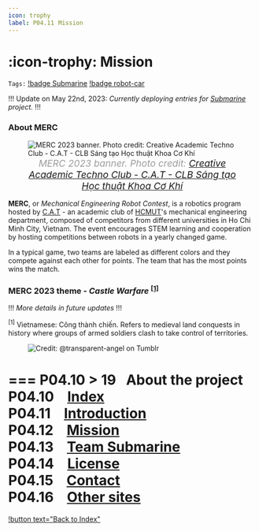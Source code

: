 ```yaml
---
icon: trophy
label: P04.11⠀Mission
---
```

# :icon-trophy: Mission

`Tags:` [!badge Submarine](/projects/P04-submarine.md) [!badge robot-car]()

!!!
Update on May 22nd, 2023: *Currently deploying entries for [Submarine](/projects/P04-submarine.md) project.*
!!!

### About MERC

<style>
figcaption {
  color: #9D9D9D;
  font-style: italic;
  font-size: 19px;
  padding: 1px;
  text-align: center;
}
</style>
<figure>
    <img src="https://scontent.fsgn2-9.fna.fbcdn.net/v/t39.30808-6/332865525_1897104517305566_4928786535366201885_n.jpg?_nc_cat=105&ccb=1-7&_nc_sid=e3f864&_nc_ohc=EItu61PoYQMAX9GcAnF&_nc_ht=scontent.fsgn2-9.fna&oh=00_AfB5Uen2Pos1JHyZZoiKiP09ZmIgI3oQLrr2B9WWhKvJqQ&oe=646ED909" alt="MERC 2023 banner. Photo credit: Creative Academic Techno Club - C.A.T - CLB Sáng tạo Học thuật Khoa Cơ Khí">
    <figcaption> MERC 2023 banner. Photo credit: <a href="https://www.facebook.com/photo.php?fbid=510479107908091&set=pb.100068380175688.-2207520000.&type=3">Creative Academic Techno Club - C.A.T - CLB Sáng tạo Học thuật Khoa Cơ Khí</a></figcaption>
</figure>

**MERC**, or *Mechanical Engineering Robot Contest*, is a robotics program hosted by [C.A.T](https://www.facebook.com/CreAcaTechnoCLub) - an academic club of [HCMUT](https://hcmut.edu.vn/tong-quan?lang=en)'s mechanical engineering department, composed of competitors from different universities in Ho Chi Minh City, Vietnam. The event encourages STEM learning and cooperation by hosting competitions between robots in a yearly changed game.

In a typical game, two teams are labeled as different colors and they compete against each other for points. The team that has the most points wins the match.

### MERC 2023 theme - *Castle Warfare* <sup><a href="#section1">[1]</a></sup>

!!!
*More details in future updates*
!!!

<div>
	<style>
		section1 {
			color: #7D7D7D;
			font-style: italic;
			font-size: 14px;
			padding: 2px;
		}
	</style>
	<p id="section1"><sup>[1]</sup> Vietnamese: Công thành chiến. Refers to medieval land conquests in history where groups of armed soldiers clash to take control of territories.</p>
</div>

<figure>
    <img src="https://64.media.tumblr.com/d103eb823dce2842c673f409f036857b/tumblr_mzx9wrdwFa1snc5kxo1_1280.gifv" alt="Credit: @transparent-angel on Tumblr">
</figure>

=== P04.10 > 19⠀About the project
P04.10 ⠀[Index](/projects/P04-submarine/P04-10-19-about-the-project/P04-10-index.md)\
P04.11 ⠀[Introduction](/projects/P04-submarine/P04-10-19-about-the-project/P04-11-introduction.md)\
P04.12 ⠀[Mission](/projects/P04-submarine/P04-10-19-about-the-project/P04-11-mission.md)\
P04.13 ⠀[Team Submarine](/projects/P04-submarine/P04-10-19-about-the-project/P04-12-team-submarine.md)\
P04.14 ⠀[License](/projects/P04-submarine/P04-10-19-about-the-project/P04-13-license.md)\
P04.15 ⠀[Contact](/projects/P04-submarine/P04-10-19-about-the-project/P04-14-contact.md)\
P04.16 ⠀[Other sites](/projects/P04-submarine/P04-10-19-about-the-project/P04-15-other-sites.md)
===

[!button text="Back to Index"](/projects/P04-submarine/P04-10-19-about-the-project/P04-10-index.md)